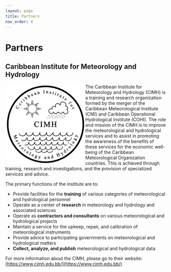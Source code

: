 ```yaml
---
layout: page
title: Partners
nav_order: 4
---
```


# Partners 

## Caribbean Institute for Meteorology and Hydrology
<img align="left" src="images/cimh-logo-250.png">
The Caribbean Institute for Meteorology and Hydrology (CIMH) is a training and research organization formed by the merger of the Caribbean Meteorological Institute (CMI) and Caribbean Operational Hydrological Institute (COHI). The role and mission of the CIMH is to improve the meteorological and hydrological services and to assist in promoting the awareness of the benefits of these services for the economic well-being of the Caribbean Meteorological Organization countries. This is achieved through training, research and investigations, and the provision of specialized services and advice. 

The primary functions of the institute are to:
* Provide facilities for the **training** of various categories of meteorological and hydrological personnel
* Operate as a center of **research** in meteorology and hydrology and associated sciences
* Operate as **contractors and consultants** on various meteorological and hydrological projects
* Maintain a service for the upkeep, repair, and calibration of meteorological instruments
* Provide advice to participating governments on meteorological and hydrological matters
* **Collect, analyze, and publish** meteorological and hydrological data

For more information about the CIMH, please go to their website: [https://www.cimh.edu.bb/](https://www.cimh.edu.bb/)
